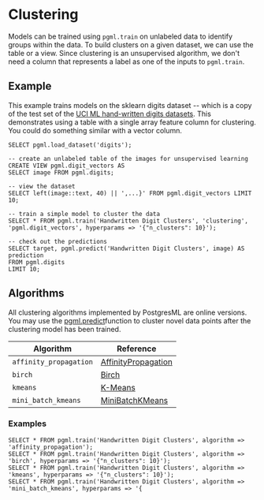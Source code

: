 # Clustering

Models can be trained using `pgml.train` on unlabeled data to identify groups within the data. To build clusters on a given dataset, we can use the table or a view. Since clustering is an unsupervised algorithm, we don't need a column that represents a label as one of the inputs to `pgml.train`.

## Example

This example trains models on the sklearn digits dataset -- which is a copy of the test set of the [UCI ML hand-written digits datasets](https://archive.ics.uci.edu/ml/datasets/Optical+Recognition+of+Handwritten+Digits). This demonstrates using a table with a single array feature column for clustering. You could do something similar with a vector column.

```postgresql
SELECT pgml.load_dataset('digits');

-- create an unlabeled table of the images for unsupervised learning
CREATE VIEW pgml.digit_vectors AS
SELECT image FROM pgml.digits;

-- view the dataset
SELECT left(image::text, 40) || ',...}' FROM pgml.digit_vectors LIMIT 10;

-- train a simple model to cluster the data
SELECT * FROM pgml.train('Handwritten Digit Clusters', 'clustering', 'pgml.digit_vectors', hyperparams => '{"n_clusters": 10}');

-- check out the predictions
SELECT target, pgml.predict('Handwritten Digit Clusters', image) AS prediction
FROM pgml.digits
LIMIT 10;
```

## Algorithms

All clustering algorithms implemented by PostgresML are online versions. You may use the [pgml.predict](/docs/open-source/pgml/api/pgml.predict/ "mention")function to cluster novel data points after the clustering model has been trained.

| Algorithm              | Reference                                                                                                         |
| ---------------------- | ----------------------------------------------------------------------------------------------------------------- |
| `affinity_propagation` | [AffinityPropagation](https://scikit-learn.org/stable/modules/generated/sklearn.cluster.AffinityPropagation.html) |
| `birch`                | [Birch](https://scikit-learn.org/stable/modules/generated/sklearn.cluster.Birch.html)                             |
| `kmeans`               | [K-Means](https://scikit-learn.org/stable/modules/generated/sklearn.cluster.KMeans.html)                          |
| `mini_batch_kmeans`    | [MiniBatchKMeans](https://scikit-learn.org/stable/modules/generated/sklearn.cluster.MiniBatchKMeans.html)         |

### Examples

```postgresql
SELECT * FROM pgml.train('Handwritten Digit Clusters', algorithm => 'affinity_propagation');
SELECT * FROM pgml.train('Handwritten Digit Clusters', algorithm => 'birch', hyperparams => '{"n_clusters": 10}');
SELECT * FROM pgml.train('Handwritten Digit Clusters', algorithm => 'kmeans', hyperparams => '{"n_clusters": 10}');
SELECT * FROM pgml.train('Handwritten Digit Clusters', algorithm => 'mini_batch_kmeans', hyperparams => '{
```
